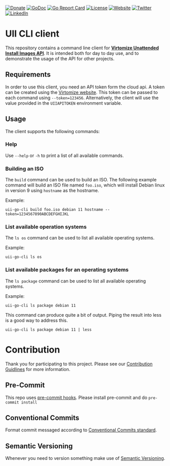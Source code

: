 [![Donate](https://img.shields.io/badge/Donate-PayPal-green.svg)](https://www.paypal.com/cgi-bin/webscr?cmd=_s-xclick&hosted_button_id=VBXHBYFU44T5W&source=url)
[![GoDoc](https://img.shields.io/badge/godoc-reference-green.svg)](https://godoc.org/github.com/virtomize/uii-go-cli)
[![Go Report Card](https://goreportcard.com/badge/github.com/virtomize/uii-go-cli)](https://goreportcard.com/report/github.com/virtomize/uii-go-cli)
[![License](https://img.shields.io/badge/license-MIT-blue.svg)](https://github.com/virtomize/uii-go-cli/blob/master/LICENSE)
[![Website](https://img.shields.io/badge/%40-Virtomize-%231e828c)](https://virtomize.com)
[![Twitter](https://badgen.net/badge/icon/twitter?icon=twitter&label)](https://twitter.com/virtomize)
[![LinkedIn](https://img.shields.io/badge/linkedIn-%20-blue.svg?style=social&logo=linkedin)](https://www.linkedin.com/company/virtomize/)

# UII CLI client
This repository contains a command line client for [**Virtomize Unattended Install Images API**](https://uii.virtomize.com/). 
It is intended both for day to day use, and to demonstrate the usage of the API for other projects. 

## Requirements
In order to use this client, you need an API token form the cloud api.
A token can be created using the [Virtomize website](https://uii.virtomize.com/).
This token can be passed to each  command using `--token=123456`.
Alternatively, the client will use the value provided in the `UIIAPITOKEN` environment variable.

## Usage
The client supports the following commands:

### Help
Use `--help` or `-h` to print a list of all available commands.

### Building an ISO

The `build` command can be used to build an ISO.
The following example command will build an ISO file named `foo.iso`, which will install Debian linux in version 9 using `hostname` as the hostname. 

Example: 
```shell
uii-go-cli build foo.iso debian 11 hostname --token=1234567890ABCDEFGHIJKL
```

### List available operation systems

The `ls os` command can be used to list all available operating systems.

Example:
```shell
uii-go-cli ls os
```

### List available packages for an operating systems

The `ls package` command can be used to list all available operating systems.

Example:
```shell 
uii-go-cli ls package debian 11
```

This command can produce quite a bit of output.
Piping the result into less is a good way to address this. 

```shell
uii-go-cli ls package debian 11 | less
```

# Contribution

Thank you for participating to this project.
Please see our [Contribution Guidlines](https://github.com/virtomize/uii-go-cli/blob/master/CONTRIBUTING.md) for more information.

## Pre-Commit

This repo uses [pre-commit hooks](https://pre-commit.com/). Please install pre-commit and do `pre-commit install`

## Conventional Commits

Format commit messaged according to [Conventional Commits standard](https://www.conventionalcommits.org/en/v1.0.0/).

## Semantic Versioning

Whenever you need to version something make use of [Semantic Versioning](https://semver.org).
